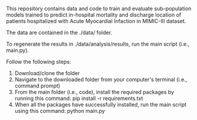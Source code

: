 This repository contains data and code to train and evaluate sub-population models trained to predict in-hospital mortality and discharge location of patients hospitalized with Acute Myocardial Infaction in MIMIC-III dataset.

The data are contained in the ./data/ folder.

To regenerate the results in ./data/analysis/results, run the main script (i.e., main.py). 

Follow the following steps:
1. Download/clone the folder
2. Navigate to the downloaded folder from your computer's terminal (i.e., command prompt)
3. From the main folder (i.e., code), install the required packages by running this command: pip install -r requirements.txt
4. When all the packages have successfully installed, run the main script using this command: python main.py